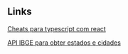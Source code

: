 ## Links

[Cheats para typescript com react](https://github.com/typescript-cheatsheets/react-typescript-cheatsheet)

[API IBGE para obter estados e cidades](https://servicodados.ibge.gov.br/api/docs/localidades?versao=1#api-UFs-estadosGet)